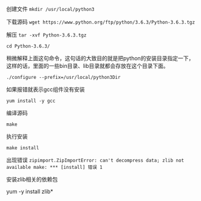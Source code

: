创建文件
`mkdir /usr/local/python3`  

下载源码
`wget https://www.python.org/ftp/python/3.6.3/Python-3.6.3.tgz`  

解压
`tar -xvf Python-3.6.3.tgz`

`cd Python-3.6.3/`

稍微解释上面这句命令，这句话的大致目的就是把python的安装目录指定一下，这样的话，里面的一些bin目录、lib目录就都会存放在这个目录下面。

`./configure --prefix=/usr/local/python3Dir`   

如果报错就表示gcc组件没有安装 

`yum install -y gcc`

编译源码 

`make`

执行安装

`make install`  

出现错误
`zipimport.ZipImportError: can't decompress data; zlib not available
make: *** [install] 错误 1`  

安装zlib相关的依赖包 

yum -y install zlib*
    